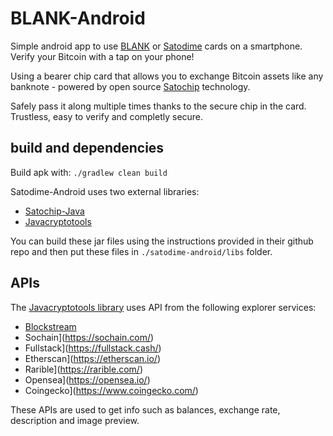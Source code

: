 # BLANK-Android

Simple android app to use [BLANK](blank.works) or [Satodime](satodime.io) cards on a smartphone. 
Verify your Bitcoin with a tap on your phone!

Using a bearer chip card that allows you to exchange Bitcoin assets like any banknote - powered by open source [Satochip](https://github.com/Toporin/SatochipApplet) technology.

Safely pass it along multiple times thanks to the secure chip in the card. Trustless, easy to verify and completly secure.

## build and dependencies

Build apk with: ```./gradlew clean build```

Satodime-Android uses two external libraries: 
* [Satochip-Java](https://github.com/Toporin/Satochip-Java) 
* [Javacryptotools](https://github.com/Toporin/Javacryptotools)

You can build these jar files  using the instructions provided in their github repo and then put these files in ```./satodime-android/libs``` folder.

## APIs

The [Javacryptotools library](https://github.com/Toporin/Javacryptotools) uses API from the following explorer services:
* [Blockstream](https://blockstream.com/)
* Sochain](https://sochain.com/)
* Fullstack](https://fullstack.cash/)
* Etherscan](https://etherscan.io/)
* Rarible](https://rarible.com/)
* Opensea](https://opensea.io/)
* Coingecko](https://www.coingecko.com/)

These APIs are used to get info such as balances, exchange rate, description and image preview.


